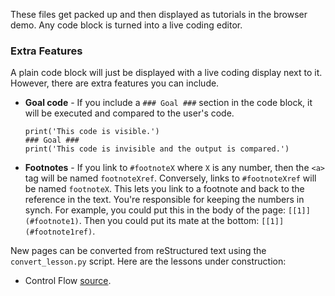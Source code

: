 These files get packed up and then displayed as tutorials in the browser demo.
Any code block is turned into a live coding editor.

### Extra Features
A plain code block will just be displayed with a live coding display next to it.
However, there are extra features you can include.

* **Goal code** - If you include a `### Goal ###` section in the code block,
    it will be executed and compared to the user's code.

      print('This code is visible.')
      ### Goal ###
      print('This code is invisible and the output is compared.')

* **Footnotes** - If you link to `#footnoteX` where `X` is any number, then the
    `<a>` tag will be named `footnoteXref`. Conversely, links to `#footnoteXref`
    will be named `footnoteX`. This lets you link to a footnote and back to the
    reference in the text. You're responsible for keeping the numbers in synch.
    For example, you could put this in the body of the page:
    `[[1]](#footnote1)`. Then you could put its mate at the bottom:
    `[[1]](#footnote1ref)`.

New pages can be converted from reStructured text using the `convert_lesson.py`
script. Here are the lessons under construction:

* Control Flow [source][controlflow.md].

[controlflow.md]: cpython/controlflow.md
